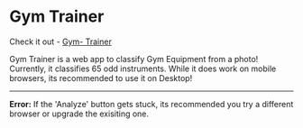 # Gym Trainer
Check it out - [Gym- Trainer](https://gym-trainer.onrender.com/)<br>


Gym Trainer is a web app to classify Gym Equipment from a photo! Currently, it classifies 65 odd instruments. While it does work on mobile browsers, its recommended to use it on Desktop!

<hr>
<b>Error:</b> If the 'Analyze' button gets stuck, its recommended you try a different browser or upgrade the exisiting one. 
